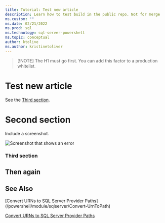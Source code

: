 ```yaml
---
title: Tutorial: Test new article
description: Learn how to test build in the public repo. Not for merge.
ms.custom: ""
ms.date: 02/21/2022
ms.prod: sql
ms.technology: sql-server-powershell
ms.topic: conceptual
author: ktolive
ms.author: kristinetoliver
---
```


> [!NOTE] The H1 must go first. You can add this factor to a production whitelist.

# Test new article

See the [Third section](#htird-section).

# Second section

Include a screenshot.

![Screenshot that shows an error](/media/Testsqlserver_1.png)

### Third section

## Then again

## See Also  

[Convert URNs to SQL Server Provider Paths] (/powershell/module/sqlserver/Convert-UrnToPath)

[Convert URNs to SQL Server Provider Paths](/powershell/module/sqlserver/Convert-UrnToPath)
